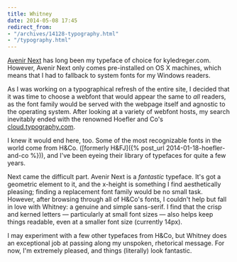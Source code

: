 ```yaml
---
title: Whitney
date: 2014-05-08 17:45
redirect_from:
- "/archives/14128-typography.html"
- "/typography.html"
---
```



[Avenir Next](http://www.linotype.com/2090/avenirnext.html) has long been my typeface of choice for kyledreger.com. However, Avenir Next only comes pre-installed on OS X machines, which means that I had to fallback to system fonts for my Windows readers. 

As I was working on a typographical refresh of the entire site, I decided that it was time to choose a webfont that would appear the same to _all_ readers, as the font family would be served with the webpage itself and agnostic to the operating system. After looking at a variety of webfont hosts, my search inevitably ended with the renowned Hoefler and Co's [cloud.typography.com](http://cloud.typography.com). 

I knew it would end here, too. Some of the most recognizable fonts in the world come from H&Co. ([formerly H&FJ]({% post_url 2014-01-18-hoefler-and-co %})), and I've been eyeing their library of typefaces for quite a few years. 

Next came the difficult part. Avenir Next is a _fantastic_ typeface. It's got a geometric element to it, and the x-height is something I find aesthetically pleasing; finding a replacement font family would be no small task. However, after browsing through all of H&Co's fonts, I couldn't help but fall in love with Whitney: a genuine and simple sans-serif. I find that the crisp and kerned letters &mdash; particularly at small font sizes &mdash; also helps keep things readable, even at a smaller font size (currently 14px). 

I may experiment with a few other typefaces from H&Co, but Whitney does an exceptional job at passing along my unspoken, rhetorical message. For now, I'm extremely pleased, and things (literally) look fantastic. 
